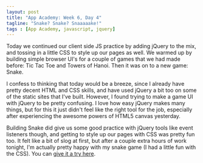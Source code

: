 ```yaml
---
layout: post
title: "App Academy: Week 6, Day 4"
tagline: "Snake? Snake? Snaaaaake!"
tags : [App Academy, javascript, jquery]
---
```

Today we continued our client side JS practice by adding jQuery to the mix, and tossing in a little CSS to style up our pages as well. We warmed up by building simple browser UI's for a couple of games that we had made before: Tic Tac Toe and Towers of Hanoi. Then it was on to a new game: Snake.

I confess to thinking that today would be a breeze, since I already have pretty decent HTML and CSS skills, and have used jQuery a bit too on some of the static sites that I've built. However, I found trying to make a game UI with jQuery to be pretty confusing. I love how easy jQuery makes many things, but for this it just didn't feel like the right tool for the job, especially after experiencing the awesome powers of HTML5 canvas yesterday.

Building Snake did give us some good practice with jQuery tools like event listeners though, and getting to style up our pages with CSS was pretty fun too. It felt like a bit of slog at first, but after a couple extra hours of work tonight, I'm actually pretty happy with my snake game (I had a little fun with the CSS). You can [give it a try here](http://www.eponymousdesign.com/snake/).